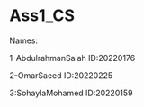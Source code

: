 # Ass1_CS
Names:

1-AbdulrahmanSalah            ID:20220176

2-OmarSaeed                   ID:20220225

3:SohaylaMohamed               ID:20220159
